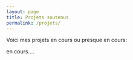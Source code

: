 ```yaml
---
layout: page
title: Projets soutenus
permalink: /projets/
---
```


Voici mes projets en cours ou presque en cours:

en cours....
